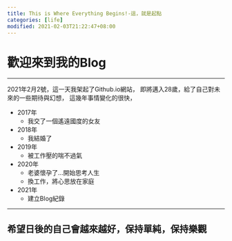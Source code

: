 ```yaml
---
title: This is Where Everything Begins!-這，就是起點
categories: [life]
modified: 2021-02-03T21:22:47+08:00
---
```


# 歡迎來到我的Blog
---
2021年2月2號，這一天我架起了Github.io網站，
即將邁入28歲，給了自己對未來的一些期待與幻想，
這幾年事情變化的很快，

* 2017年
  * 我交了一個遙遠國度的女友
* 2018年
  * 我結婚了
* 2019年
  * 被工作壓的喘不過氣
* 2020年
  * 老婆懷孕了...開始思考人生
  * 換工作，將心思放在家庭
* 2021年
  * 建立Blog紀錄

---

## 希望日後的自己會越來越好，保持單純，保持樂觀
<!--stackedit_data:
eyJoaXN0b3J5IjpbMTMwNjgwMDc3MV19
-->